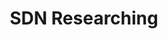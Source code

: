 ---
layout: list
title: SDN Researching
slug: sdn
menu: true
order: 3
description: >
  Blogs about learning sdn！(●°u°●)​ 」
---
